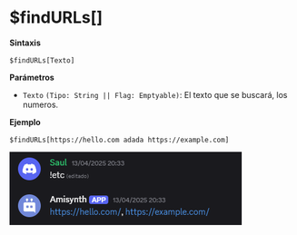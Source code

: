 # $findURLs[]

**Sintaxis**
```
$findURLs[Texto]
```

**Parámetros**

- `Texto` `(Tipo: String || Flag: Emptyable)`: El texto que se buscará, los numeros.

**Ejemplo**

```
$findURLs[https://hello.com adada https://example.com]
```
![alt text](image-127.png)